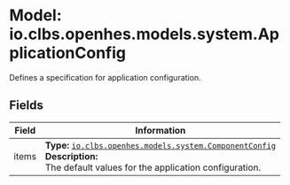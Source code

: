 # Model: io.clbs.openhes.models.system.ApplicationConfig

Defines a specification for application configuration.

## Fields

| Field | Information |
| --- | --- |
| items | <b>Type:</b> [`io.clbs.openhes.models.system.ComponentConfig`](model-io-clbs-openhes-models-system-componentconfig.md)<br><b>Description:</b><br>The default values for the application configuration. |

